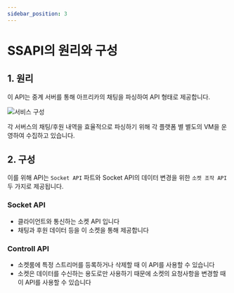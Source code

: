 ```yaml
---
sidebar_position: 3
---
```


# SSAPI의 원리와 구성

## 1. 원리

이 API는 중계 서버를 통해 아프리카의 채팅을 파싱하여 API 형태로 제공합니다.

![서비스 구성](/img/docs/service-architecture.avif)

각 서버스의 채팅/후원 내역을 효율적으로 파싱하기 위해 각 플랫폼 별 별도의 VM을 운영하여 수집하고 있습니다.

## 2. 구성

이를 위해 API는 `Socket API` 파트와 Socket API의 데이터 변경을 위한 `소켓 조작 API` 두 가지로 제공됩니다.

### Socket API

- 클라이언트와 통신하는 소켓 API 입니다
- 채팅과 후원 데이터 등을 이 소켓을 통해 제공합니다

### Controll API

- 소켓룸에 특정 스트리머를 등록하거나 삭제할 때 이 API를 사용할 수 있습니다
- 소켓은 데이터를 수신하는 용도로만 사용하기 때문에 소켓의 요청사항을 변경할 때 이 API를 사용할 수 있습니다
